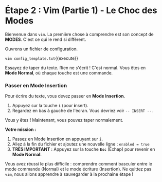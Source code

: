 # Étape 2 : Vim (Partie 1) - Le Choc des Modes

Bienvenue dans `vim`. La première chose à comprendre est son concept de **MODES**. C'est ce qui le rend si différent.

Ouvrons un fichier de configuration.

`vim config_template.txt`{{execute}}

Essayez de taper du texte. Rien ne s'écrit ! C'est normal. Vous êtes en **Mode Normal**, où chaque touche est une commande.

### Passer en Mode Insertion

Pour écrire du texte, vous devez passer en **Mode Insertion**.
1.  Appuyez sur la touche `i` (pour **i**nsert).
2.  Regardez en bas à gauche de l'écran. Vous devriez voir `-- INSERT --`.

Vous y êtes ! Maintenant, vous pouvez taper normalement.

**Votre mission :**
1.  Passez en Mode Insertion en appuyant sur `i`.
2.  Allez à la fin du fichier et ajoutez une nouvelle ligne : `enabled = true`
3.  **TRÈS IMPORTANT :** Appuyez sur la touche **`Esc`** (Échap) pour revenir en **Mode Normal**.

Vous avez réussi le plus difficile : comprendre comment basculer entre le mode commande (Normal) et le mode écriture (Insertion). Ne quittez pas `vim`, nous allons apprendre à sauvegarder à la prochaine étape !